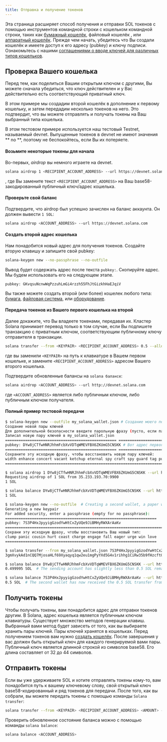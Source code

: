 ```yaml
---
title: Отправка и получение токенов
---
```


Эта страница расширяет способ получения и отправки SOL токенов с помощью инструментов командной строки с кошельком командной строки, таких как [бумажный кошелёк](../wallet-guide/paper-wallet.md), файловый кошелёк [](../wallet-guide/file-system-wallet.md), или [аппаратный кошелёк](../wallet-guide/hardware-wallets.md). Прежде чем начать, убедитесь что Вы создали кошелёк и имеете доступ к его адресу (pubkey) и ключу подписи. Ознакомьтесь с нашими [соглашениями о вводе ключей для различных типов кошельков](../cli/conventions.md#keypair-conventions).

## Проверка Вашего кошелька

Перед тем, как поделиться Вашим открытым ключом с другими, Вы можете сначала убедиться, что ключ действителен и у Вас действительно есть соответствующий приватный ключ.

В этом примере мы создадим второй кошелёк в дополнение к первому кошельку, и затем передадим несколько токенов на него. Это подтвердит, что вы можете отправлять и получать токены на Ваш выбранный типа кошелька.

В этом тестовом примере используется наш тестовый Testnet, называемый devnet. Выпущенные токенов в devnet не имеют значения ** no **, поэтому не беспокойтесь, если Вы их потеряете.

#### Возьмите некоторые токены для начала

Во-первых, _airdrop_ вы немного играете на devnet.

```bash
solana airdrop 1 <RECIPIENT_ACCOUNT_ADDRESS> --url https://devnet.solana.com
```

, где Вы замените текст `<RECIPIENT_ACCOUNT_ADDRESS>` на Ваш base58-закодированный публичный ключ/адрес кошелька.

#### Проверьте свой баланс

Подтвердите, что airdrop был успешно зачислен на баланс аккаунта. Он должен вывести `1 SOL`:

```bash
solana airdrop <ACCOUNT_ADDRESS> --url https://devnet.solana.com
```

#### Создать второй адрес кошелька

Нам понадобится новый адрес для получения токенов. Создайте вторую клавишу и запишите свой pubkey:

```bash
solana-keygen new --no-passphrase --no-outfile
```

Вывод будет содержать адрес после текста `pubkey:`. Скопируйте адрес. Мы будем использовать его на следующем этапе.

```text
pubkey: GKvqsuNcnwWqPzzuhLmGi4rzzh55FhJtGizkhHaEJqiV
```

Вы также можете создать второй (или более) кошелек любого типа: [бумага](../wallet-guide/paper-wallet#creating-multiple-paper-wallet-addresses), [файловая система](../wallet-guide/file-system-wallet.md#creating-multiple-file-system-wallet-addresses), или [оборудование](../wallet-guide/hardware-wallets.md#multiple-addresses-on-a-single-hardware-wallet).

#### Передача токенов из Вашего первого кошелька на второй

Далее докажите, что Вы владеете токенами, передавая их. Кластер Solana принимает перевод только в том случае, если Вы подпишете транзакцию с приватным ключом, соответствующим публичному ключу отправителя в транзакции.

```bash
solana transfer --from <KEYPAIR> <RECIPIENT_ACCOUNT_ADDRESS> 0.5 --allow-unfunded-recipient --url https://devnet.solana.com --fee-payer <KEYPAIR>
```

где вы заменили `<KEYPAIR>` на путь к клавиатуре в Вашем первом кошельке, и замените `<RECIPIENT_ACCOUNT_ADDRESS>` адресом Вашего второго кошелька.

Подтвердите обновленные балансы на `solana балансе`:

```bash
solana airdrop <ACCOUNT_ADDRESS> --url http://devnet.solana.com
```

где `<ACCOUNT_ADDRESS>` является либо публичным ключом, либо публичным ключом получателя.

#### Полный пример тестовой передачи

```bash
$ solana-keygen new --outfile my_solana_wallet.json # Создание моего первого кошелька, кошелька с файловой системой
Создание новой пары ключей
Для дополнительной безопасности введите парольную фразу (пусто, если парольная фраза отсутствует):
Записал новую пару ключей в my_solana_wallet.json
================================================== ========================
pubkey: DYw8jCTfwHNRJhhmFcbXvVDTqWMEVFBX6ZKUmG5CNSKK # Вот адрес первого кошелька
================================================== ========================
Сохраните эту исходную фразу, чтобы восстановить новую пару ключей:
width enhance concert vacant ketchup eternal spy craft spy guard tag punch # Если бы это был настоящий кошелек, никогда не делитесь этими словами в Интернете вот так!
==========================================================================

$ solana airdrop 1 DYw8jCTfwHNRJhhmFcbXvVDTqWMEVFBX6ZKUmG5CNSKK --url https://devnet.solana.com  # Airdropping 1 SOL to my wallet's address/pubkey
Requesting airdrop of 1 SOL from 35.233.193.70:9900
1 SOL

$ solana balance DYw8jCTfwHNRJhhmFcbXvVDTqWMEVFBX6ZKUmG5CNSKK --url https://devnet.solana.com # Check the address's balance
1 SOL

$ solana-keygen new --no-outfile  # Creating a second wallet, a paper wallet
Generating a new keypair
For added security, enter a passphrase (empty for no passphrase):
====================================================================
pubkey: 7S3P4HxJpyyigGzodYwHtCxZyUQe9JiBMHyRWXArAaKv                   # Here is the address of the second, paper, wallet.
============================================================================
Сохрани эту исходную фразу, чтобы восстановить Ваш новый тип:
clump panic cousin hurt coast charge engage fall eager urge win love   # # Если бы это был настоящий кошелёк, никогда не делитесь этими словами в Интернете так!
====================================================================

$ solana transfer --from my_solana_wallet.json 7S3P4HxJpyyigGzodYwHtCxZyUQe9JiBMHyRWXArAaKv 0.5 --allow-unfunded-recipient --url https://devnet.solana.com --fee-payer my_solana_wallet.json  # Transferring tokens to the public address of the paper wallet
3gmXvykAd1nCQQ7MjosaHLf69Xyaqyq1qw2eu1mgPyYXd5G4v1rihhg1CiRw35b9fHzcftGKKEu4mbUeXY2pEX2z  # This is the transaction signature

$ solana balance DYw8jCTfwHNRJhhmFcbXvVDTqWMEVFBX6ZKUmG5CNSKK --url https://devnet.solana.com
0.499995 SOL  # The sending account has slightly less than 0.5 SOL remaining due to the 0.000005 SOL transaction fee payment

$ solana balance 7S3P4HxJpyyigGzodYwHtCxZyUQe9JiBMHyRWXArAaKv --url https://devnet.solana.com
0.5 SOL  # The second wallet has now received the 0.5 SOL transfer from the first wallet

```

## Получить токены

Чтобы получать токены, вам понадобится адрес для отправки токенов другим. В Solana, адрес кошелька является публичным ключом клавиатуры. Существует множество методов генерации клавиш. Выбранный вами метод будет зависеть от того, как вы выбираете хранить пары ключей. Пары ключей хранятся в кошельках. Перед получением токенов вам нужно [создать кошелёк](../wallet-guide/cli.md). После завершения у вас должен быть открытый ключ для каждого генерируемой вами пары. Публичный ключ является длинной строкой из символов base58. Его длина составляет от 32 до 44 символов.

## Отправить токены

Если вы уже удерживаете SOL и хотите отправлять токены кому-то, вам понадобится путь к вашему ключевому слову, свой открытый ключ base58-кодированный и ряд токенов для передачи. После того, как вы собрали, вы можете передать токены с помощью команды `Solana transfer`:

```bash
solana transfer --from <KEYPAIR> <RECIPIENT_ACCOUNT_ADDRESS> <AMOUNT> --fee-payer <KEYPAIR>
```

Проверить обновленное состояние баланса можно с помощью команды `solana balance`:

```bash
solana balance <ACCOUNT_ADDRESS>
```
